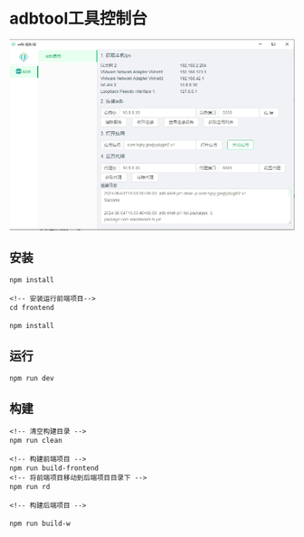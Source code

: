 # adbtool工具控制台

[![star](./public/images/pic0.png)](https://gitee.com/dromara/electron-egg/stargazers)

## 安装
```
npm install

<!-- 安装运行前端项目-->
cd frontend

npm install
```
## 运行
```
npm run dev

```

## 构建
```
<!-- 清空构建目录 -->
npm run clean

<!-- 构建前端项目 -->
npm run build-frontend
<!-- 将前端项目移动到后端项目目录下 -->
npm run rd

<!-- 构建后端项目 -->

npm run build-w 



```
